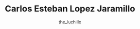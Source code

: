 ---
layout: author
title: "Carlos Esteban Lopez Jaramillo"
author: the_luchillo
permalink: /the_luchillo/
---
